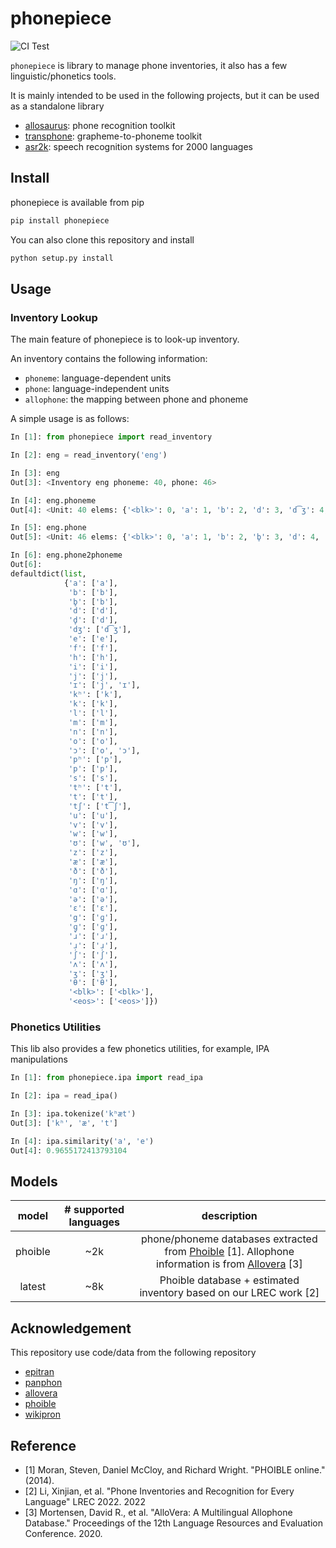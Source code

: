# phonepiece

![CI Test](https://github.com/xinjli/phonepiece/actions/workflows/python.yml/badge.svg)

`phonepiece` is library to manage phone inventories, it also has a few linguistic/phonetics tools.

It is mainly intended to be used in the following projects, but it can be used as a standalone library

- [allosaurus](https://github.com/xinjli/allosaurus): phone recognition toolkit
- [transphone](https://github.com/xinjli/transphone): grapheme-to-phoneme toolkit
- [asr2k](https://github.com/xinjli/asr2k): speech recognition systems for 2000 languages

## Install

phonepiece is available from pip

```bash
pip install phonepiece
```
You can also clone this repository and install

```bash
python setup.py install
```

## Usage

### Inventory Lookup

The main feature of phonepiece is to look-up inventory.

An inventory contains the following information:

- `phoneme`: language-dependent units
- `phone`: language-independent units
- `allophone`: the mapping between phone and phoneme

A simple usage is as follows:

```python
In [1]: from phonepiece import read_inventory                                                                                                   

In [2]: eng = read_inventory('eng')                                                                                                             

In [3]: eng                                                                                                                                     
Out[3]: <Inventory eng phoneme: 40, phone: 46>

In [4]: eng.phoneme                                                                                                                             
Out[4]: <Unit: 40 elems: {'<blk>': 0, 'a': 1, 'b': 2, 'd': 3, 'd͡ʒ': 4, 'e': 5, 'f': 6, 'h': 7, 'i': 8, 'j': 9, 'k': 10, 'l': 11, 'm': 12, 'n': 13, 'o': 14, 'p': 15, 's': 16, 't': 17, 't͡ʃ': 18, 'u': 19, 'v': 20, 'w': 21, 'z': 22, 'æ': 23, 'ð': 24, 'ŋ': 25, 'ɑ': 26, 'ɔ': 27, 'ə': 28, 'ɛ': 29, 'ɡ': 30, 'ɪ': 31, 'ɹ': 32, 'ɹ̩': 33, 'ʃ': 34, 'ʊ': 35, 'ʌ': 36, 'ʒ': 37, 'θ': 38, '<eos>': 39}>

In [5]: eng.phone                                                                                                                               
Out[5]: <Unit: 46 elems: {'<blk>': 0, 'a': 1, 'b': 2, 'b̥': 3, 'd': 4, 'dʒ': 5, 'd̥': 6, 'e': 7, 'f': 8, 'g': 9, 'h': 10, 'i': 11, 'j': 12, 'k': 13, 'kʰ': 14, 'l': 15, 'm': 16, 'n': 17, 'o': 18, 'p': 19, 'pʰ': 20, 's': 21, 't': 22, 'tʃ': 23, 'tʰ': 24, 'u': 25, 'v': 26, 'w': 27, 'z': 28, 'æ': 29, 'ð': 30, 'ŋ': 31, 'ɑ': 32, 'ɔ': 33, 'ə': 34, 'ɛ': 35, 'ɡ̥': 36, 'ɪ': 37, 'ɹ': 38, 'ɹ̩': 39, 'ʃ': 40, 'ʊ': 41, 'ʌ': 42, 'ʒ': 43, 'θ': 44, '<eos>': 45}>

In [6]: eng.phone2phoneme                                                                                                                       
Out[6]: 
defaultdict(list,
            {'a': ['a'],
             'b': ['b'],
             'b̥': ['b'],
             'd': ['d'],
             'd̥': ['d'],
             'dʒ': ['d͡ʒ'],
             'e': ['e'],
             'f': ['f'],
             'h': ['h'],
             'i': ['i'],
             'j': ['j'],
             'ɪ': ['j', 'ɪ'],
             'kʰ': ['k'],
             'k': ['k'],
             'l': ['l'],
             'm': ['m'],
             'n': ['n'],
             'o': ['o'],
             'ɔ': ['o', 'ɔ'],
             'pʰ': ['p'],
             'p': ['p'],
             's': ['s'],
             'tʰ': ['t'],
             't': ['t'],
             'tʃ': ['t͡ʃ'],
             'u': ['u'],
             'v': ['v'],
             'w': ['w'],
             'ʊ': ['w', 'ʊ'],
             'z': ['z'],
             'æ': ['æ'],
             'ð': ['ð'],
             'ŋ': ['ŋ'],
             'ɑ': ['ɑ'],
             'ə': ['ə'],
             'ɛ': ['ɛ'],
             'g': ['ɡ'],
             'ɡ̥': ['ɡ'],
             'ɹ': ['ɹ'],
             'ɹ̩': ['ɹ̩'],
             'ʃ': ['ʃ'],
             'ʌ': ['ʌ'],
             'ʒ': ['ʒ'],
             'θ': ['θ'],
             '<blk>': ['<blk>'],
             '<eos>': ['<eos>']})
```

### Phonetics Utilities

This lib also provides a few phonetics utilities, for example, IPA manipulations

```python
In [1]: from phonepiece.ipa import read_ipa                                                         

In [2]: ipa = read_ipa()                                                                            

In [3]: ipa.tokenize('kʰæt')                                                                        
Out[3]: ['kʰ', 'æ', 't']

In [4]: ipa.similarity('a', 'e')                                                                    
Out[4]: 0.9655172413793104
```

## Models

| model | # supported languages |                                                                          description                                                                          |
| :----: |:---------------------:|:-------------------------------------------------------------------------------------------------------------------------------------------------------------:|
| phoible |          ~2k          | phone/phoneme databases extracted from [Phoible](https://phoible.org/) [1]. Allophone information is from [Allovera](https://github.com/dmort27/allovera) [3] |
| latest |          ~8k          |                                               Phoible database + estimated inventory based on our LREC work [2]                                               |


## Acknowledgement

This repository use code/data from the following repository

- [epitran](https://github.com/dmort27/epitran)
- [panphon](https://github.com/dmort27/panphon)
- [allovera](https://github.com/dmort27/allovera)
- [phoible](https://github.com/phoible/dev)
- [wikipron](https://github.com/CUNY-CL/wikipron)

## Reference

- [1] Moran, Steven, Daniel McCloy, and Richard Wright. "PHOIBLE online." (2014).
- [2] Li, Xinjian, et al. "Phone Inventories and Recognition for Every Language" LREC 2022. 2022
- [3] Mortensen, David R., et al. "AlloVera: A Multilingual Allophone Database." Proceedings of the 12th Language Resources and Evaluation Conference. 2020.
